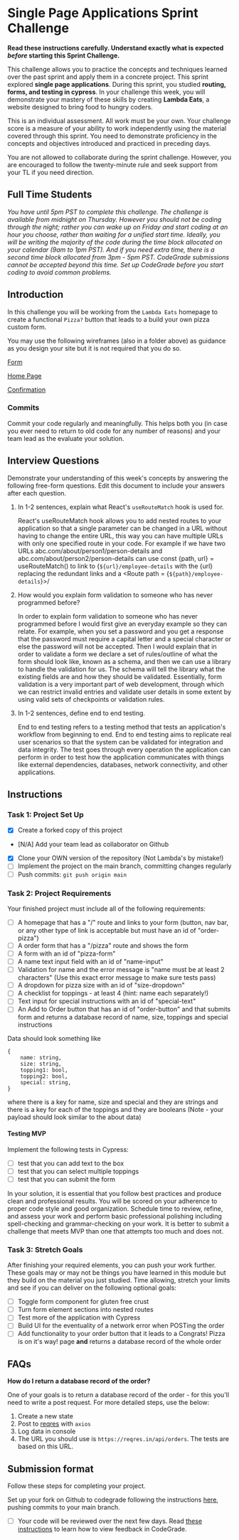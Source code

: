 # Single Page Applications Sprint Challenge

**Read these instructions carefully. Understand exactly what is expected _before_ starting this Sprint Challenge.**

This challenge allows you to practice the concepts and techniques learned over the past sprint and apply them in a concrete project. This sprint explored **single page applications**. During this sprint, you studied **routing, forms, and testing in cypress**. In your challenge this week, you will demonstrate your mastery of these skills by creating **Lambda Eats**, a website designed to bring food to hungry coders.

This is an individual assessment. All work must be your own. Your challenge score is a measure of your ability to work independently using the material covered through this sprint. You need to demonstrate proficiency in the concepts and objectives introduced and practiced in preceding days.

You are not allowed to collaborate during the sprint challenge. However, you are encouraged to follow the twenty-minute rule and seek support from your TL if you need direction.

## Full Time Students

_You have until 5pm PST to complete this challenge. The challenge is available from midnight on Thursday. However you should not be coding through the night; rather you can wake up on Friday and start coding at an hour you choose, rather than waiting for a unified start time. Ideally, you will be writing the majority of the code during the time block allocated on your calendar (9am to 1pm PST). And if you need extra time, there is a second time block allocated from 3pm - 5pm PST. CodeGrade submissions cannot be accepted beyond this time. Set up CodeGrade before you start coding to avoid common problems._

## Introduction

In this challenge you will be working from the `Lambda Eats` homepage to create a functional `Pizza?` button that leads to a build your own pizza custom form.

You may use the following wireframes (also in a folder above) as guidance as you design your site but it is not required that you do so.

[Form](https://tk-assets.lambdaschool.com/d43783ef-e6a8-4154-ba68-430e2275fddc_Form.png)

[Home Page](https://tk-assets.lambdaschool.com/ed737cf5-723e-428d-9b25-192143c8b71f_HomePage.png)

[Confirmation](https://tk-assets.lambdaschool.com/a0f43a34-9fab-4d2b-89f7-e23b22d32964_Pizza.gif)

### Commits

Commit your code regularly and meaningfully. This helps both you (in case you ever need to return to old code for any number of reasons) and your team lead as the evaluate your solution.

## Interview Questions

Demonstrate your understanding of this week's concepts by answering the following free-form questions. Edit this document to include your answers after each question.

1. In 1-2 sentences, explain what React's `useRouteMatch` hook is used for.

   React's useRouteMatch hook allows you to add nested routes to your application so that a single parameter can be changed in a URL without having to change the entire URL, this way you can have multiple URLs with only one specified route in your code. For example if we have two URLs abc.com/about/person1/person-details and abc.com/about/person2/person-details can use const {path, url} = useRouteMatch() to link to {`${url}/employee-details` with the {url} replacing the redundant links and a <Route path = {`${path}/employee-details`}>/

1. How would you explain form validation to someone who has never programmed before?

   In order to explain form validation to someone who has never programmed before I would first give an everyday example so they can relate. For example, when you set a password and you get a response that the password must require a capital letter and a special character or else the password will not be accepted. Then I would explain that in order to validate a form we declare a set of rules/outline of what the form should look like, known as a schema, and then we can use a library to handle the validation for us. The schema will tell the library what the existing fields are and how they should be validated. Essentially, form validation is a very important part of web development, through which we can restrict invalid entries and validate user details in some extent by using valid sets of checkpoints or validation rules.

1. In 1-2 sentences, define end to end testing.

   End to end testing refers to a testing method that tests an application's workflow from beginning to end. End to end testing aims to replicate real user scenarios so that the system can be validated for integration and data integrity. The test goes through every operation the application can perform in order to test how the application communicates with things like external dependencies, databases, network connectivity, and other applications.

## Instructions

### Task 1: Project Set Up

- [x] Create a forked copy of this project
- [N/A] Add your team lead as collaborator on Github
- [x] Clone your OWN version of the repository (Not Lambda's by mistake!)
- [ ] Implement the project on the main branch, committing changes regularly
- [ ] Push commits: `git push origin main`

### Task 2: Project Requirements

Your finished project must include all of the following requirements:

- [ ] A homepage that has a "/" route and links to your form (button, nav bar, or any other type of link is acceptable but must have an id of "order-pizza")
- [ ] A order form that has a "/pizza" route and shows the form
- [ ] A form with an id of "pizza-form"
- [ ] A name text input field with an id of "name-input"
- [ ] Validation for name and the error message is "name must be at least 2 characters" (Use this exact error message to make sure tests pass)
- [ ] A dropdown for pizza size with an id of "size-dropdown"
- [ ] A checklist for toppings - at least 4 (hint: name each separately!)
- [ ] Text input for special instructions with an id of "special-text"
- [ ] An Add to Order button that has an id of "order-button" and that submits form and returns a database record of name, size, toppings and special instructions

Data should look something like

```
{
    name: string,
    size: string,
    topping1: bool,
    topping2: bool,
    special: string,
}
```

where there is a key for name, size and special and they are strings
and
there is a key for each of the toppings and they are booleans
(Note - your payload should look similar to the about data)

#### Testing MVP

Implement the following tests in Cypress:

- [ ] test that you can add text to the box
- [ ] test that you can select multiple toppings
- [ ] test that you can submit the form

In your solution, it is essential that you follow best practices and produce clean and professional results. You will be scored on your adherence to proper code style and good organization. Schedule time to review, refine, and assess your work and perform basic professional polishing including spell-checking and grammar-checking on your work. It is better to submit a challenge that meets MVP than one that attempts too much and does not.

### Task 3: Stretch Goals

After finishing your required elements, you can push your work further. These goals may or may not be things you have learned in this module but they build on the material you just studied. Time allowing, stretch your limits and see if you can deliver on the following optional goals:

- [ ] Toggle form component for gluten free crust
- [ ] Turn form element sections into nested routes
- [ ] Test more of the application with Cypress
- [ ] Build UI for the eventuality of a network error when POSTing the order
- [ ] Add functionality to your order button that it leads to a Congrats! Pizza is on it's way! page **and** returns a database record of the whole order

## FAQs

**How do I return a database record of the order?**

One of your goals is to return a database record of the order - for this you'll need to write a post request. For more detailed steps, use the below:

1. Create a new state
2. Post to [reqres](https://reqres.in/) with `axios`
3. Log data in console
4. The URL you should use is `https://reqres.in/api/orders`. The tests are based on this URL.

## Submission format

Follow these steps for completing your project.

Set up your fork on Github to codegrade following the instructions [here](https://lambdaschool.instructure.com/courses/1590/assignments/49789), pushing commits to your main branch.

- [ ] Your code will be reviewed over the next few days. Read [these instructions](https://www.notion.so/How-to-View-Feedback-in-CodeGrade-c5147cee220c4044a25de28bcb6bb54a) to learn how to view feedback in CodeGrade.
